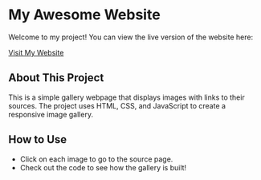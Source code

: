 # My Awesome Website

Welcome to my project! You can view the live version of the website here:

[Visit My Website](https://github.com/studentdev75/studentdev75.github.io/blob/main/index.html )

## About This Project

This is a simple gallery webpage that displays images with links to their sources. The project uses HTML, CSS, and JavaScript to create a responsive image gallery.

## How to Use

- Click on each image to go to the source page.
- Check out the code to see how the gallery is built!

